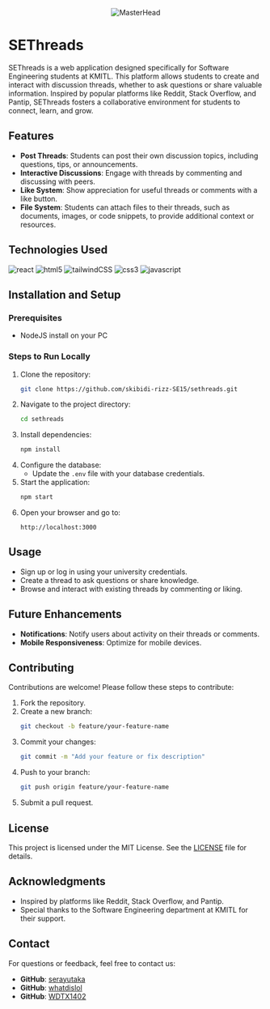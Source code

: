 
<div align="center">

![MasterHead](https://i.ibb.co/0GHJTgR/SEThreads-Logo.png)

</div>

# SEThreads

SEThreads is a web application designed specifically for Software Engineering students at KMITL. This platform allows students to create and interact with discussion threads, whether to ask questions or share valuable information. Inspired by popular platforms like Reddit, Stack Overflow, and Pantip, SEThreads fosters a collaborative environment for students to connect, learn, and grow.

## Features

- **Post Threads**: Students can post their own discussion topics, including questions, tips, or announcements.
- **Interactive Discussions**: Engage with threads by commenting and discussing with peers.
- **Like System**: Show appreciation for useful threads or comments with a like button.
- **File System**: Students can attach files to their threads, such as documents, images, or code snippets, to provide additional context or resources.

## Technologies Used

![react](https://img.shields.io/badge/React-black?logo=react) ![html5](https://img.shields.io/badge/HTML-black?logo=html5) ![tailwindCSS](https://img.shields.io/badge/TailwindCSS-black?logo=tailwindcss) ![css3](https://img.shields.io/badge/CSS-black?logo=css3&logoColor=1572B6) ![javascript](https://img.shields.io/badge/Javascript-black?logo=javascript)

## Installation and Setup

### Prerequisites
- NodeJS install on your PC

### Steps to Run Locally
1. Clone the repository:
   ```bash
   git clone https://github.com/skibidi-rizz-SE15/sethreads.git
   ```
2. Navigate to the project directory:
   ```bash
   cd sethreads
   ```
3. Install dependencies:
   ```bash
   npm install
   ```
4. Configure the database:
   - Update the `.env` file with your database credentials.
5. Start the application:
   ```bash
   npm start
   ```
6. Open your browser and go to:
   ```
   http://localhost:3000
   ```

## Usage

- Sign up or log in using your university credentials.
- Create a thread to ask questions or share knowledge.
- Browse and interact with existing threads by commenting or liking.

## Future Enhancements

- **Notifications**: Notify users about activity on their threads or comments.
- **Mobile Responsiveness**: Optimize for mobile devices.

## Contributing

Contributions are welcome! Please follow these steps to contribute:
1. Fork the repository.
2. Create a new branch:
   ```bash
   git checkout -b feature/your-feature-name
   ```
3. Commit your changes:
   ```bash
   git commit -m "Add your feature or fix description"
   ```
4. Push to your branch:
   ```bash
   git push origin feature/your-feature-name
   ```
5. Submit a pull request.

## License

This project is licensed under the MIT License. See the [LICENSE](LICENSE) file for details.

## Acknowledgments

- Inspired by platforms like Reddit, Stack Overflow, and Pantip.
- Special thanks to the Software Engineering department at KMITL for their support.

## Contact

For questions or feedback, feel free to contact us:
- **GitHub**: [serayutaka](https://github.com/serayutaka)
- **GitHub**: [whatdislol](https://github.com/whatdislol)
- **GitHub**: [WDTX1402](https://github.com/WDTX1402)
